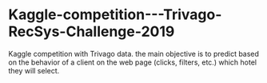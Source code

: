 # Kaggle-competition---Trivago-RecSys-Challenge-2019
Kaggle competition with Trivago data. the main objective is to predict based on the behavior of a client on the web page (clicks, filters, etc.) which hotel they will select.
